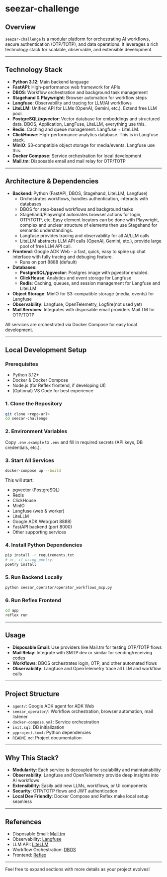 # seezar-challenge

## Overview

`seezar-challenge` is a modular platform for orchestrating AI workflows, secure authentication (OTP/TOTP), and data operations. It leverages a rich technology stack for scalable, observable, and extensible development.

---

## Technology Stack

-   **Python 3.12**: Main backend language
-   **FastAPI**: High-performance web framework for APIs
-   **DBOS**: Workflow orchestration and background task management
-   **Stagehand** & **Playwright**: Browser automation for workflow steps
-   **Langfuse**: Observability and tracing for LLM/AI workflows
-   **LiteLLM**: Unified API for LLMs (OpenAI, Gemini, etc.). Extend free LLM pool.
-   **PostgreSQL/pgvector**: Vector database for embeddings and structured data. DBOS, Application, LangFuse, LiteLLM, everything use this.
-   **Redis**: Caching and queue management. Langfuse + LiteLLM.
-   **ClickHouse**: High-performance analytics database. This is in Langfuse stack.
-   **MinIO**: S3-compatible object storage for media/events. Langfuse use this.
-   **Docker Compose**: Service orchestration for local development
-   **Mail.tm**: Disposable email and mail relay for OTP/TOTP

---

## Architecture & Dependencies

-   **Backend**: Python (FastAPI, DBOS, Stagehand, LiteLLM, Langfuse)
    -   Orchestrates workflows, handles authentication, interacts with databases
    -   DBOS for step-based workflows and background tasks
    -   Stagehand/Playwright automates browser actions for login, OTP/TOTP, etc. Easy element locators can be done with Playwright, complex and unclear structure of elements then use Stagehand for semantic understandings.
    -   Langfuse provides tracing and observability for all AI/LLM calls
    -   LiteLLM abstracts LLM API calls (OpenAI, Gemini, etc.), provide large pool of free LLM API call.
-   **Frontend**: Google ADK Web - a fast, quick, easy to spine up chat interface with fully tracing and debuging feature.
    -   Runs on port 8888 (default)
-   **Databases**:
    -   **PostgreSQL/pgvector**: Postgres image with pgvector enabled.
    -   **ClickHouse**: Analytics and event storage for Langfuse
    -   **Redis**: Caching, queues, and session management for Langfuse and LiteLLM
-   **Object Storage**: MinIO for S3-compatible storage (media, events) for Langfuse
-   **Observability**: Langfuse, OpenTelemetry, Logfire(not used yet)
-   **Mail Services**: Integrates with disposable email providers Mail.TM for OTP/TOTP

All services are orchestrated via Docker Compose for easy local development.

---

## Local Development Setup

### Prerequisites

-   Python 3.12+
-   Docker & Docker Compose
-   Node.js (for Reflex frontend, if developing UI)
-   (Optional) VS Code for best experience

### 1. Clone the Repository

```sh
git clone <repo-url>
cd seezar-challenge
```

### 2. Environment Variables

Copy `.env.example` to `.env` and fill in required secrets (API keys, DB credentials, etc.).

### 3. Start All Services

```sh
docker-compose up --build
```

This will start:

-   pgvector (PostgreSQL)
-   Redis
-   ClickHouse
-   MinIO
-   Langfuse (web & worker)
-   LiteLLM
-   Google ADK Web(port 8888)
-   FastAPI backend (port 8000)
-   Other supporting services

### 4. Install Python Dependencies

```sh
pip install -r requirements.txt
# or, if using poetry:
poetry install
```

### 5. Run Backend Locally

```sh
python seezar_operator/operator_workflows_mcp.py
```

### 6. Run Reflex Frontend

```sh
cd app
reflex run
```

---

## Usage

-   **Disposable Email**: Use providers like Mail.tm for testing OTP/TOTP flows
-   **Mail Relay**: Integrate with SMTP.dev or similar for sending/receiving codes
-   **Workflows**: DBOS orchestrates login, OTP, and other automated flows
-   **Observability**: Langfuse and OpenTelemetry trace all LLM and workflow calls

---

## Project Structure

-   `agent/`: Google ADK agent for ADK Web
-   `seezar_operator/`: Workflow orchestration, browser automation, mail listener
-   `docker-compose.yml`: Service orchestration
-   `init.sql`: DB initialization
-   `pyproject.toml`: Python dependencies
-   `README.md`: Project documentation

---

## Why This Stack?

-   **Modularity**: Each service is decoupled for scalability and maintainability
-   **Observability**: Langfuse and OpenTelemetry provide deep insights into AI workflows
-   **Extensibility**: Easily add new LLMs, workflows, or UI components
-   **Security**: OTP/TOTP flows and JWT authentication
-   **Local Dev Friendly**: Docker Compose and Reflex make local setup seamless

---

## References

-   Disposable Email: [Mail.tm](https://docs.mail.tm/)
-   Observability: [Langfuse](https://langfuse.com/)
-   LLM API: [LiteLLM](https://github.com/BerriAI/litellm)
-   Workflow Orchestration: [DBOS](https://dbos.dev/)
-   Frontend: [Reflex](https://reflex.dev/)

---

Feel free to expand sections with more details as your project evolves!
